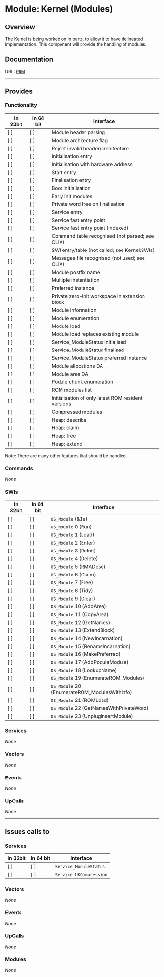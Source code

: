 # Module: Kernel (Modules)

## Overview

The Kernel is being worked on in parts, to allow it to have delineated
implementation. This component will provide the handling of modules.

## Documentation

URL: [PRM](http://www.riscos.com/support/developers/prm/)

---

## Provides

### Functionality

| In 32bit | In 64 bit | Interface |
|----------|-----------|-----------|
| [ ]      | [ ]       | Module header parsing |
| [ ]      | [ ]       | Module architecture flag |
| [ ]      | [ ]       | Reject invalid header/architecture |
| [ ]      | [ ]       | Initialisation entry |
| [ ]      | [ ]       | Initialisation with hardware address |
| [ ]      | [ ]       | Start entry |
| [ ]      | [ ]       | Finalisation entry |
| [ ]      | [ ]       | Boot initialisation |
| [ ]      | [ ]       | Early init modules |
| [ ]      | [ ]       | Private word free on finalisation |
| [ ]      | [ ]       | Service entry |
| [ ]      | [ ]       | Service fast entry point |
| [ ]      | [ ]       | Service fast entry point (indexed) |
| [ ]      | [ ]       | Command table recognised (not parsed; see CLIV) |
| [ ]      | [ ]       | SWI entry/table (not called; see Kernel:SWIs) |
| [ ]      | [ ]       | Messages file recognised (not used; see CLIV) |
| [ ]      | [ ]       | Module postfix name |
| [ ]      | [ ]       | Multiple instantiation |
| [ ]      | [ ]       | Preferred instance |
| [ ]      | [ ]       | Private zero-init workspace in extension block |
| [ ]      | [ ]       | Module information |
| [ ]      | [ ]       | Module enumeration |
| [ ]      | [ ]       | Module load |
| [ ]      | [ ]       | Module load replaces existing module |
| [ ]      | [ ]       | Service_ModuleStatus initialised |
| [ ]      | [ ]       | Service_ModuleStatus finalised |
| [ ]      | [ ]       | Service_ModuleStatus preferred instance |
| [ ]      | [ ]       | Module allocations DA |
| [ ]      | [ ]       | Module area DA |
| [ ]      | [ ]       | Podule chunk enumeration |
| [ ]      | [ ]       | ROM modules list |
| [ ]      | [ ]       | Initialisation of only latest ROM resident versions |
| [ ]      | [ ]       | Compressed modules |
| [ ]      | [ ]       | Heap: describe |
| [ ]      | [ ]       | Heap: claim |
| [ ]      | [ ]       | Heap: free |
| [ ]      | [ ]       | Heap: extend |


Note: There are many other features that should be handled.


### Commands


*None*


### SWIs


| In 32bit | In 64 bit | Interface |
|----------|-----------|-----------|
| [ ]      | [ ]       | `OS_Module` (&1e) |
| [ ]      | [ ]       | `OS_Module` 0  (Run) |
| [ ]      | [ ]       | `OS_Module` 1  (Load) |
| [ ]      | [ ]       | `OS_Module` 2  (Enter) |
| [ ]      | [ ]       | `OS_Module` 3  (ReInit) |
| [ ]      | [ ]       | `OS_Module` 4  (Delete) |
| [ ]      | [ ]       | `OS_Module` 5  (RMADesc) |
| [ ]      | [ ]       | `OS_Module` 6  (Claim) |
| [ ]      | [ ]       | `OS_Module` 7  (Free) |
| [ ]      | [ ]       | `OS_Module` 8  (Tidy) |
| [ ]      | [ ]       | `OS_Module` 9  (Clear) |
| [ ]      | [ ]       | `OS_Module` 10 (AddArea) |
| [ ]      | [ ]       | `OS_Module` 11 (CopyArea) |
| [ ]      | [ ]       | `OS_Module` 12 (GetNames) |
| [ ]      | [ ]       | `OS_Module` 13 (ExtendBlock) |
| [ ]      | [ ]       | `OS_Module` 14 (NewIncarnation) |
| [ ]      | [ ]       | `OS_Module` 15 (RenameIncarnation) |
| [ ]      | [ ]       | `OS_Module` 16 (MakePreferred) |
| [ ]      | [ ]       | `OS_Module` 17 (AddPoduleModule) |
| [ ]      | [ ]       | `OS_Module` 18 (LookupName) |
| [ ]      | [ ]       | `OS_Module` 19 (EnumerateROM_Modules) |
| [ ]      | [ ]       | `OS_Module` 20 (EnumerateROM_ModulesWithInfo) |
| [ ]      | [ ]       | `OS_Module` 21 (ROMLoad) |
| [ ]      | [ ]       | `OS_Module` 22 (GetNamesWithPrivateWord) |
| [ ]      | [ ]       | `OS_Module` 23 (UnplugInsertModule) |



### Services

*None*


### Vectors


*None*


### Events

*None*


### UpCalls


*None*


---

## Issues calls to

### Services


| In 32bit | In 64 bit | Interface |
|----------|-----------|-----------|
| [ ]      | [ ]       | `Service_ModuleStatus` |
| [ ]      | [ ]       | `Service_UKCompression` |


### Vectors


*None*


### Events


*None*


### UpCalls


*None*


### Modules


*None*


